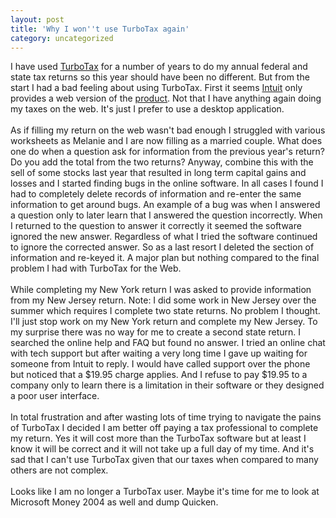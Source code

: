 ```yaml
---
layout: post
title: 'Why I won''t use TurboTax again'
category: uncategorized
---
```


I have used <a href="http://www.turbotax.com/">TurboTax</a> for a number of years to do my annual federal and state tax returns so this year should have been no different.  But from the start I had a bad feeling about using TurboTax.  First it seems <a href="http://www.intuit.com/">Intuit</a> only provides a web version of the <a href="http://www.turbotax.intuit.com/welcome/internalnocobrand/live.htm?source=ttcommain">product</a>.  Not that I have anything again doing my taxes on the web.  It's just I prefer to use a desktop application.<br /><br />As if filling my return on the web wasn't bad enough I struggled with various worksheets as Melanie and I are now filling as a married couple.  What does one do when a question ask for information from the previous year's return?  Do you add the total from the two returns?  Anyway, combine this with the sell of some stocks last year that resulted in long term capital gains and losses and I started finding bugs in the online software.  In all cases I found I had to completely delete records of information and re-enter the same information to get around bugs.  An example of a bug was when I answered a question only to later learn that I answered the question incorrectly.  When I returned to the question to answer it correctly it seemed the software ignored the new answer.  Regardless of what I tried the software continued to ignore the corrected answer.  So as a last resort I deleted the section of information and re-keyed it.  A major plan but nothing compared to the final problem I had with TurboTax for the Web.<br /><br />While completing my New York return I was asked to provide information from my New Jersey return.  Note: I did some work in New Jersey over the summer which requires I complete two state returns.  No problem I thought.  I'll just stop work on my New York return and complete my New Jersey.  To my surprise there was no way for me to create a second state return.  I searched the online help and FAQ but found no answer.  I tried an online chat with tech support but after waiting a very long time I gave up waiting for someone from Intuit to reply.  I would have called support over the phone but noticed that a $19.95 charge applies.  And I refuse to pay $19.95 to a company only to learn there is a limitation in their software or they designed a poor user interface.<br /><br />In total frustration and after wasting lots of time trying to navigate the pains of TurboTax I decided I am better off paying a tax professional to complete my return.  Yes it will cost more than the TurboTax software but at least I know it will be correct and it will not take up a full day of my time.  And it's sad that I can't use TurboTax given that our taxes when compared to many others are not complex.  <br /><br />Looks like I am no longer a TurboTax user.  Maybe it's time for me to look at Microsoft Money 2004 as well and dump Quicken.<br /><br /><br />
